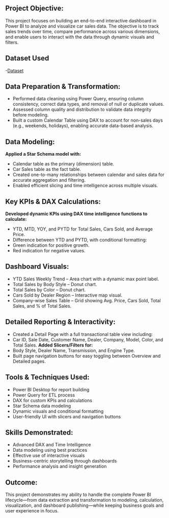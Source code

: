 ## **Project Objective:**
This project focuses on building an end-to-end interactive dashboard in Power BI to analyze and visualize car sales data. The objective is to track sales trends over time, compare performance across various dimensions, and enable users to interact with the data through dynamic visuals and filters.
## Dataset Used
-<a href="https://github.com/Thirisha255/Power-BI-Car-Sales-Dashboard/blob/main/Car%20sales%20dataset.xlsx">Dataset</a>
##  Data Preparation & Transformation:
- Performed data cleaning using Power Query, ensuring column consistency, correct data types, and removal of null or duplicate values.
- Assessed column quality and distribution to validate data integrity before modeling.
- Built a custom Calendar Table using DAX to account for non-sales days (e.g., weekends, holidays), enabling accurate data-based analysis.
##  Data Modeling:
**Applied a Star Schema model with:**
- Calendar table as the primary (dimension) table.
- Car Sales table as the fact table.
- Created one-to-many relationships between calendar and sales data for accurate aggregation and filtering.
- Enabled efficient slicing and time intelligence across multiple visuals.
##  Key KPIs & DAX Calculations:
**Developed dynamic KPIs using DAX time intelligence functions to calculate:**
- YTD, MTD, YOY, and PYTD for Total Sales, Cars Sold, and Average Price.
- Difference between YTD and PYTD, with conditional formatting:
- Green indication for positive growth.
- Red indication for negative values.
## Dashboard Visuals:
- YTD Sales Weekly Trend – Area chart with a dynamic max point label.
- Total Sales by Body Style – Donut chart.
- Total Sales by Color – Donut chart.
- Cars Sold by Dealer Region – Interactive map visual.
- Company-wise Sales Table – Grid showing Avg. Price, Cars Sold, Total Sales, and % of Total Sales.
##  Detailed Reporting & Interactivity:
- Created a Detail Page with a full transactional table view including:
- Car ID, Sale Date, Customer Name, Dealer, Company, Model, Color, and Total Sales.
**Added Slicers/Filters for:**
- Body Style, Dealer Name, Transmission, and Engine Type.
- Built page navigation buttons for easy toggling between Overview and Detailed pages.
##  Tools & Techniques Used:
- Power BI Desktop for report building
- Power Query for ETL process
- DAX for custom KPIs and calculations
- Star Schema data modeling
- Dynamic visuals and conditional formatting
- User-friendly UI with slicers and navigation buttons
##  Skills Demonstrated:
- Advanced DAX and Time Intelligence
- Data modeling using best practices
- Effective use of interactive visuals
- Business-centric storytelling through dashboards
- Performance analysis and insight generation
## Outcome:
This project demonstrates my ability to handle the complete Power BI lifecycle—from data extraction and transformation to modeling, calculation, visualization, and dashboard publishing—while keeping business goals and user experience in focus.
